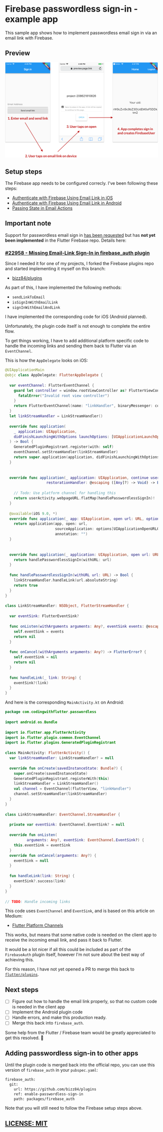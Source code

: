 # Firebase passwordless sign-in - example app 

This sample app shows how to implement passwordless email sign in via an email link with Firebase.


## Preview

![Passwordless sign in flow](screenshots/flow.png)

## Setup steps

The Firebase app needs to be configured correcly. I've been following these steps:

- [Authenticate with Firebase Using Email Link in iOS](https://firebase.google.com/docs/auth/ios/email-link-auth)
- [Authenticate with Firebase Using Email Link in Android](https://firebase.google.com/docs/auth/android/email-link-auth)
- [Passing State in Email Actions](https://firebase.google.com/docs/auth/ios/passing-state-in-email-actions#configuring_firebase_dynamic_links)

## Important note

Support for passwordless email sign in [has been requested](https://github.com/flutter/flutter/issues/22958) but has **not yet been implemented** in the Flutter Firebase repo. Details here:

### [#22958 - Missing Email-Link Sign-In in firebase_auth plugin](https://github.com/flutter/flutter/issues/22958)

Since I needed it for one of my projects, I forked the Firebase plugins repo and started implementing it myself on this branch:

- [bizz84/plugins](https://github.com/bizz84/plugins/tree/enable-passwordless-sign-in)

As part of this, I have implemented the following methods:

- `sendLinkToEmail`
- `isSignInWithEmailLink`
- `signInWithEmailAndLink`

I have implemented the corresponding code for iOS (Android planned).

Unfortunately, the plugin code itself is not enough to complete the entire flow. 

To get things working, I have to add additional platform specific code to handle the incoming links and sending them back to Flutter via an `EventChannel`.

This is how the `AppDelegate` looks on iOS:

```swift
@UIApplicationMain
@objc class AppDelegate: FlutterAppDelegate {
  
  var eventChannel: FlutterEventChannel {
    guard let controller = window.rootViewController as? FlutterViewController else {
      fatalError("Invalid root view controller")
    }
    return FlutterEventChannel(name: "linkHandler", binaryMessenger: controller)
  }
  let linkStreamHandler = LinkStreamHandler()
  
  override func application(
    _ application: UIApplication,
    didFinishLaunchingWithOptions launchOptions: [UIApplicationLaunchOptionsKey: Any]?
  ) -> Bool {
    GeneratedPluginRegistrant.register(with: self)
    eventChannel.setStreamHandler(linkStreamHandler)
    return super.application(application, didFinishLaunchingWithOptions: launchOptions)
  }
  
  
  override func application(_ application: UIApplication, continue userActivity: NSUserActivity,
                   restorationHandler: @escaping ([Any]?) -> Void) -> Bool {
    
    // Todo: Use platform channel for handling this
    return userActivity.webpageURL.flatMap(handlePasswordlessSignIn)!
  }
  
  @available(iOS 9.0, *)
  override func application(_ app: UIApplication, open url: URL, options: [UIApplicationOpenURLOptionsKey : Any]) -> Bool {
    return application(app, open: url,
                       sourceApplication: options[UIApplicationOpenURLOptionsKey.sourceApplication] as? String,
                       annotation: "")
  }

  
  override func application(_ application: UIApplication, open url: URL, sourceApplication: String?, annotation: Any) -> Bool {
    return handlePasswordlessSignIn(withURL: url)
  }

  func handlePasswordlessSignIn(withURL url: URL) -> Bool {
    linkStreamHandler.handleLink(url.absoluteString)
    return true
  }
}

class LinkStreamHandler: NSObject, FlutterStreamHandler {
  
  var eventSink: FlutterEventSink?
  
  func onListen(withArguments arguments: Any?, eventSink events: @escaping FlutterEventSink) -> FlutterError? {
    self.eventSink = events
    return nil
  }
  
  func onCancel(withArguments arguments: Any?) -> FlutterError? {
    self.eventSink = nil
    return nil
  }
  
  func handleLink(_ link: String) {
    eventSink?(link)
  }
}
```

And here is the corresponding `MainActivity.kt` on Android:

```kt
package com.codingwithflutter.passwordless

import android.os.Bundle

import io.flutter.app.FlutterActivity
import io.flutter.plugin.common.EventChannel
import io.flutter.plugins.GeneratedPluginRegistrant

class MainActivity: FlutterActivity() {
  var linkStreamHandler: LinkStreamHandler? = null

  override fun onCreate(savedInstanceState: Bundle?) {
    super.onCreate(savedInstanceState)
    GeneratedPluginRegistrant.registerWith(this)
    linkStreamHandler = LinkStreamHandler()
    val channel = EventChannel(flutterView, "linkHandler")
    channel.setStreamHandler(linkStreamHandler)
  }
}

class LinkStreamHandler: EventChannel.StreamHandler {

  private var eventSink: EventChannel.EventSink? = null

  override fun onListen(
          arguments: Any?, eventSink: EventChannel.EventSink?) {
    this.eventSink = eventSink
  }
  override fun onCancel(arguments: Any?) {
    eventSink = null
  }

  fun handleLink(link: String) {
    eventSink?.success(link)
  }
}

// TODO: Handle incoming links
```

This code uses `EventChannel` and `EventSink`, and is based on this article on Medium:

- [Flutter Platform Channels](https://medium.com/flutter-io/flutter-platform-channels-ce7f540a104e?linkId=56128409)

This works, but means that some native code is needed on the client app to receive the incoming email link, and pass it back to Flutter.

It would be a lot nicer if all this could be included as part of the `FirebaseAuth` plugin itself, however I'm not sure about the best way of achieving this.

For this reason, I have not yet opened a PR to merge this back to [`flutter/plugins`](https://github.com/flutter/plugins).

## Next steps

- [ ] Figure out how to handle the email link properly, so that no custom code is needed in the client app
- [ ] Implement the Android plugin code
- [ ] Handle errors, and make this production ready.
- [ ] Merge this back into `firebase_auth`.

Some help from the Flutter / Firebase team would be greatly appreciated to get this resolved. 🙏

## Adding passwordless sign-in to other apps

Until the plugin code is merged back into the official repo, you can use this version of `firebase_auth` in your `pubspec.yaml`:

```
firebase_auth:
  git:
    url: https://github.com/bizz84/plugins
    ref: enable-passwordless-sign-in
    path: packages/firebase_auth
```

Note that you will still need to follow the Firebase setup steps above.

## [LICENSE: MIT](LICENSE.md)
